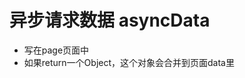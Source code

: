 <!--
 * @Description: asyncData
 * @Author: zhaoyp
 * @Date: 2020-12-28 15:10:50
 * @LastEditTime: 2020-12-29 10:35:29
 * @LastEditors:  
-->

# 异步请求数据 asyncData
* 写在page页面中
* 如果return一个Object，这个对象会合并到页面data里
